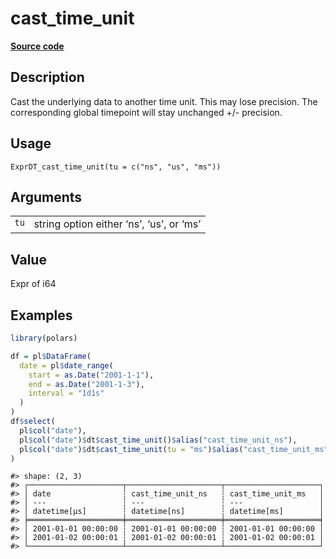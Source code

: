 

# cast_time_unit

[**Source code**](https://github.com/pola-rs/r-polars/tree/97c09bc0a6fc3d166744dbddd037b49e8d8fc6c2/R/expr__datetime.R#L638)

## Description

Cast the underlying data to another time unit. This may lose precision.
The corresponding global timepoint will stay unchanged +/- precision.

## Usage

<pre><code class='language-R'>ExprDT_cast_time_unit(tu = c("ns", "us", "ms"))
</code></pre>

## Arguments

<table>
<tr>
<td style="white-space: nowrap; font-family: monospace; vertical-align: top">
<code id="ExprDT_cast_time_unit_:_tu">tu</code>
</td>
<td>
string option either ‘ns’, ‘us’, or ‘ms’
</td>
</tr>
</table>

## Value

Expr of i64

## Examples

``` r
library(polars)

df = pl$DataFrame(
  date = pl$date_range(
    start = as.Date("2001-1-1"),
    end = as.Date("2001-1-3"),
    interval = "1d1s"
  )
)
df$select(
  pl$col("date"),
  pl$col("date")$dt$cast_time_unit()$alias("cast_time_unit_ns"),
  pl$col("date")$dt$cast_time_unit(tu = "ms")$alias("cast_time_unit_ms")
)
```

    #> shape: (2, 3)
    #> ┌─────────────────────┬─────────────────────┬─────────────────────┐
    #> │ date                ┆ cast_time_unit_ns   ┆ cast_time_unit_ms   │
    #> │ ---                 ┆ ---                 ┆ ---                 │
    #> │ datetime[μs]        ┆ datetime[ns]        ┆ datetime[ms]        │
    #> ╞═════════════════════╪═════════════════════╪═════════════════════╡
    #> │ 2001-01-01 00:00:00 ┆ 2001-01-01 00:00:00 ┆ 2001-01-01 00:00:00 │
    #> │ 2001-01-02 00:00:01 ┆ 2001-01-02 00:00:01 ┆ 2001-01-02 00:00:01 │
    #> └─────────────────────┴─────────────────────┴─────────────────────┘
